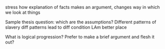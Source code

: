 stress how explanation of facts makes an argument, changes way in which we look at things

Sample thesis question: which are the assumptions?
Different patterns of slavery
diff patterns lead to diff condition
LAm better place

What is logical progression?
Prefer to make a brief argument and flesh it out?





